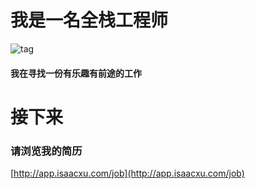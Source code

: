 # 我是一名全栈工程师
![tag](https://img.shields.io/github/tag/meterXu/MyJob.svg) 
#### 我在寻找一份有乐趣有前途的工作
# 接下来
### 请浏览我的简历
[http://app.isaacxu.com/job](http://app.isaacxu.com/job)
